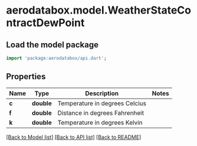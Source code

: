 # aerodatabox.model.WeatherStateContractDewPoint

## Load the model package
```dart
import 'package:aerodatabox/api.dart';
```

## Properties
Name | Type | Description | Notes
------------ | ------------- | ------------- | -------------
**c** | **double** | Temperature in degrees Celcius | 
**f** | **double** | Distance in degrees Fahrenheit | 
**k** | **double** | Temperature in degrees Kelvin | 

[[Back to Model list]](../README.md#documentation-for-models) [[Back to API list]](../README.md#documentation-for-api-endpoints) [[Back to README]](../README.md)


